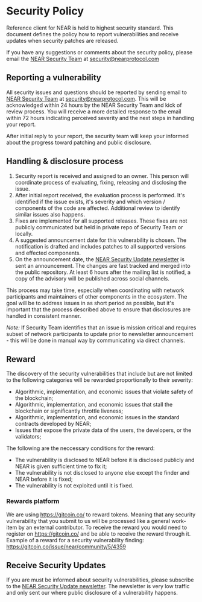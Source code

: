 # Security Policy

Reference client for NEAR is held to highest security standard.
This document defines the policy how to report vulnerabilities and receive updates when security patches are released.

If you have any suggestions or comments about the security policy, please email the [NEAR Security Team](mailto:security@nearprotocol.com) at security@nearprotocol.com

## Reporting a vulnerability

All security issues and questions should be reported by sending email to [NEAR Security Team](mailto:security@nearprotocol.com) at security@nearprotocol.com.
This will be acknowledged within 24 hours by the NEAR Security Team and kick of review process.
You will receive a more detailed response to the email within 72 hours indicating perceived severity and the next steps in handling your report.

After initial reply to your report, the security team will keep your informed about the progress toward patching and public disclosure.

## Handling & disclosure process

1. Security report is received and assigned to an owner. This person will coordinate process of evaluating, fixing, releasing and disclosing the issue.
2. After initial report received, the evaluation process is performed. It's identified if the issue exists, it's severity and which version / components of the code are affected. Additional review to identify similar issues also happens. 
3. Fixes are implemented for all supported releases. These fixes are not publicly communicated but held in private repo of Security Team or locally.
4. A suggested announcement date for this vulnerability is chosen. The notification is drafted and includes patches to all supported versions and effected components.
5. On the announcement date, the [NEAR Security Update newsletter](https://groups.google.com/a/nearprotocol.com/forum/#!forum/security-updates) is sent an announcement. The changes are fast tracked and merged into the public repository. At least 6 hours after the mailing list is notified, a copy of the advisory will be published across social channels. 

This process may take time, especially when coordinating with network participants and maintainers of other components in the ecosystem.
The goal will be to address issues in as short period as possible, but it's important that the process described above to ensure that disclosures are handled in consistent manner.  

*Note:* If Security Team identifies that an issue is mission critical and requires subset of network participants to update prior to newsletter announcement - this will be done in manual way by communicating via direct channels. 

## Reward

The discovery of the security vulnerabilities that include but are not limited to the following categories will be rewarded proportionally to their severity:
* Algorithmic, implementation, and economic issues that violate safety of the blockchain;
* Algorithmic, implementation, and economic issues that stall the blockchain or significantly throttle liveness;
* Algorithmic, implementation, and economic issues in the standard contracts developed by NEAR;
* Issues that expose the private data of the users, the developers, or the validators;

The following are the neccessary conditions for the reward:
* The vulnerability is disclosed to NEAR before it is disclosed publicly and NEAR is given sufficient time to fix it;
* The vulnerability is not disclosed to anyone else except the finder and NEAR before it is fixed;
* The vulnerability is not exploited until it is fixed.

### Rewards platform

We are using https://gitcoin.co/ to reward tokens. Meaning that any security vulnerability that you submit to us will be processed like a general work-item by an external contributor. To receive the reward you would need to register on https://gitcoin.co/ and be able to receive the reward through it. Example of a reward for a security vulnerability finding: https://gitcoin.co/issue/near/community/5/4359


## Receive Security Updates

If you are must be informed about security vulnerabilities, please subscribe to the [NEAR Security Update newsletter](https://groups.google.com/a/nearprotocol.com/forum/#!forum/security-updates).
The newsletter is very low traffic and only sent our where public disclosure of a vulnerability happens.
